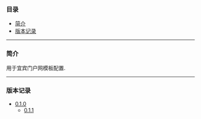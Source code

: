 ### 目录

* [简介](#abstract)
* [版本记录](#version)

---

### <a name="abstract">简介</a>

用于宜宾门户网模板配置.

---

### <a name="version">版本记录</a>

* [0.1.0](./Docs/Version/0.1.0.md "0.1.0")
    * [0.1.1](./Docs/Version/0.1.1.md "0.1.1")